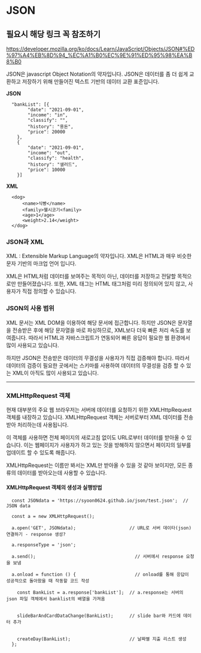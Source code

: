 <h1>JSON</h1>


## 필요시 해당 링크 꼭 참조하기


https://developer.mozilla.org/ko/docs/Learn/JavaScript/Objects/JSON#%ED%97%A4%EB%8D%94_%EC%A1%B0%EC%9E%91%ED%95%98%EA%B8%B0



JSON은 javascript Object Notation의 약자입니다.
JSON은 데이터를 좀 더 쉽게 교환하고 저장하기 위해 만들어진 텍스트 기반의 데이터 교환 표준입니다.


**JSON**

```
  "bankList": [{
  		"date": "2021-09-01",
  		"income": "in",
  		"classify": "",
  		"history": "용돈",
  		"price": 20000
  	},
  	{
  		"date": "2021-09-01",
  		"income": "out",
  		"classify": "health",
  		"history": "샐러드",
  		"price": 10000
  	}]
```



**XML**

```
  <dog>
      <name>식빵</name>
      <family>웰시코기<family>
      <age>1</age>
      <weight>2.14</weight>
  </dog>
```

<h3>JSON과 XML</h3>

XML : Extensible Markup Language의 약자입니다.
XML은 HTML과 매우 비슷한 문자 기반의 마크업 언어 입니다.

XML은 HTML처럼 데이터를 보여주는 목적이 아닌, 데이터를 저장하고 전달할 목적으로만 만들어졌습니다.
또한, XML 태그는 HTML 태그처럼 미리 정의되어 있지 않고, 사용자가 직접 정의할 수 있습니다.


<h3>JSON의 사용 범위</h3>

XML 문서는 XML DOM을 이용하여 해당 문서에 접근합니다.
하지만 JSON은 문자열을 전송받은 후에 해당 문자열을 바로 파싱하므로, XML보다 더욱 빠른 처리 속도를 보여줍니다. 따라서 HTML과 자바스크립트가 연동되어 빠른 응답이 필요한 웹 환경에서 많이 사용되고 있습니다.

하지만 JSON은 전송받은 데이터의 무결성을 사용자가 직접 검증해야 합니다.
따라서 데이터의 검증이 필요한 곳에서는 스키마를 사용하여 데이터의 무결성을 검증 할 수 있는 XML이 아직도 많이 사용되고 있습니다.


***



<h3>XMLHttpRequest 객체</h3>

현재 대부분의 주요 웹 브라우저는 서버에 데이터를 요청하기 위한  XMLHttpRequest 객체를 내장하고 있습니다. XMLHttpRequest 객체는 서버로부터 XML 데이터를 전송받아 처리하는데 사용됩니다.

이 객체를 사용하면 전체 페이지의 새로고침 없이도 URL로부터 데이터를 받아올 수 있습니다. 이는 웹페이지가 사용자가 하고 있는 것을 방해하지 않으면서 페이지의 일부를 업데이트 할 수 있도록 해줍니다.

XMLHttpRequest는 이름만 봐서는 XML만 받아올 수 있을 것 같아 보이지만, 모든 종류의 데이터를 받아오는데 사용할 수 있습니다.


<h4>XMLHttpRequest 객체의 생성과 실행방법</h4>


```
  const JSONdata = 'https://syoon0624.github.io/json/test.json';  // JSON data

  const a = new XMLHttpRequest();

  a.open('GET', JSONdata);                    // URL로 서버 데이타(json) 연결하기 - response 생성?

  a.responseType = 'json';

  a.send();                                     // 서버에서 response 요청을 보냄

  a.onload = function () {                      // onload를 통해 응답이 성공적으로 돌아왔을 때 작동할 코드 작성

    const BankList = a.response['bankList'];  // a.response는 서버의 json 파일 객체에서 banklist의 배열을 가져옴


    slideBarAndCardDataChange(BankList);      // slide bar와 카드에 데이터 추가


    createDay(BankList);                      // 날짜별 지출 리스트 생성
  };
```
